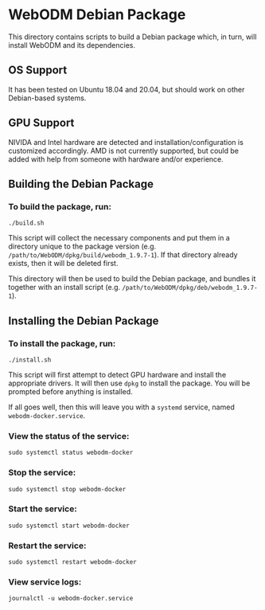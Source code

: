 # WebODM Debian Package
This directory contains scripts to build a Debian package which, in turn, will install WebODM and its dependencies.

## OS Support
It has been tested on Ubuntu 18.04 and 20.04, but should work on other Debian-based systems.

## GPU Support
NIVIDA and Intel hardware are detected and installation/configuration is customized accordingly.  AMD is not currently supported, but could be added with help from someone with hardware and/or experience.

## Building the Debian Package
### To build the package, run:
```
./build.sh
```

This script will collect the necessary components and put them in a directory unique to the package version (e.g. `/path/to/WebODM/dpkg/build/webodm_1.9.7-1`).  If that directory already exists, then it will be deleted first.

This directory will then be used to build the Debian package, and bundles it together with an install script (e.g. `/path/to/WebODM/dpkg/deb/webodm_1.9.7-1`).

## Installing the Debian Package
### To install the package, run:
```
./install.sh
```

This script will first attempt to detect GPU hardware and install the appropriate drivers.  It will then use `dpkg` to install the package.  You will be prompted before anything is installed.

If all goes well, then this will leave you with a `systemd` service, named `webodm-docker.service`.

### View the status of the service:
```
sudo systemctl status webodm-docker
```

### Stop the service:
```
sudo systemctl stop webodm-docker
```

### Start the service:
```
sudo systemctl start webodm-docker
```

### Restart the service:
```
sudo systemctl restart webodm-docker
```

### View service logs:
```
journalctl -u webodm-docker.service
```
